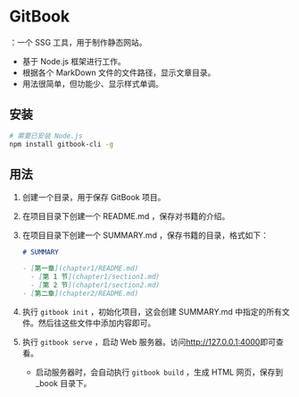 # GitBook

：一个 SSG 工具，用于制作静态网站。
- 基于 Node.js 框架进行工作。
- 根据各个 MarkDown 文件的文件路径，显示文章目录。
- 用法很简单，但功能少、显示样式单调。

## 安装

```sh
# 需要已安装 Node.js
npm install gitbook-cli -g
```

## 用法

1. 创建一个目录，用于保存 GitBook 项目。
2. 在项目目录下创建一个 README.md ，保存对书籍的介绍。
3. 在项目目录下创建一个 SUMMARY.md ，保存书籍的目录，格式如下：

   ```markdown
   # SUMMARY

   - [第一章](chapter1/README.md)
     - [第 1 节](chapter1/section1.md)
     - [第 2 节](chapter1/section2.md)
   - [第二章](chapter2/README.md)
   ```

4. 执行 `gitbook init` ，初始化项目，这会创建 SUMMARY.md 中指定的所有文件。然后往这些文件中添加内容即可。
5. 执行 `gitbook serve` ，启动 Web 服务器。访问<http://127.0.0.1:4000>即可查看。
   - 启动服务器时，会自动执行 `gitbook build` ，生成 HTML 网页，保存到 _book 目录下。

